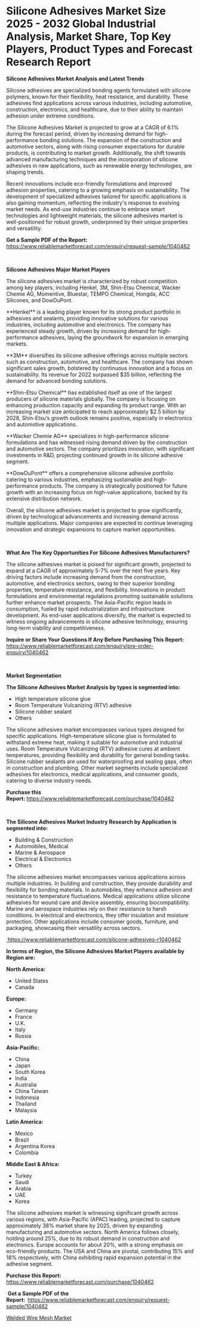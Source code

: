 <p><h1>Silicone Adhesives Market Size 2025 - 2032 Global Industrial Analysis, Market Share, Top Key Players, Product Types and Forecast Research Report</h1></p><p><strong>Silicone Adhesives Market Analysis and Latest Trends</strong></p>
<p><p>Silicone adhesives are specialized bonding agents formulated with silicone polymers, known for their flexibility, heat resistance, and durability. These adhesives find applications across various industries, including automotive, construction, electronics, and healthcare, due to their ability to maintain adhesion under extreme conditions.</p><p>The Silicone Adhesives Market is projected to grow at a CAGR of 6.1% during the forecast period, driven by increasing demand for high-performance bonding solutions. The expansion of the construction and automotive sectors, along with rising consumer expectations for durable products, is contributing to market growth. Additionally, the shift towards advanced manufacturing techniques and the incorporation of silicone adhesives in new applications, such as renewable energy technologies, are shaping trends.</p><p>Recent innovations include eco-friendly formulations and improved adhesion properties, catering to a growing emphasis on sustainability. The development of specialized adhesives tailored for specific applications is also gaining momentum, reflecting the industry's response to evolving market needs. As end-use industries continue to embrace smart technologies and lightweight materials, the silicone adhesives market is well-positioned for robust growth, underpinned by their unique properties and versatility.</p></p>
<p><strong>Get a Sample PDF of the Report:&nbsp;</strong> <a href="https://www.reliablemarketforecast.com/enquiry/request-sample/1040462?utm_campaign=3178&utm_medium=2&utm_source=Github&utm_content=ia&utm_term=02042025&utm_id=silicone-adhesives">https://www.reliablemarketforecast.com/enquiry/request-sample/1040462</a></p>
<p>&nbsp;</p>
<p><strong>Silicone Adhesives Major Market Players</strong></p>
<p><p>The silicone adhesives market is characterized by robust competition among key players, including Henkel, 3M, Shin-Etsu Chemical, Wacker Chemie AG, Momentive, Bluestar, TEMPO Chemical, Hongda, ACC Silicones, and DowDuPont. </p><p>**Henkel** is a leading player known for its strong product portfolio in adhesives and sealants, providing innovative solutions for various industries, including automotive and electronics. The company has experienced steady growth, driven by increasing demand for high-performance adhesives, laying the groundwork for expansion in emerging markets.</p><p>**3M** diversifies its silicone adhesive offerings across multiple sectors such as construction, automotive, and healthcare. The company has shown significant sales growth, bolstered by continuous innovation and a focus on sustainability. Its revenue for 2022 surpassed $35 billion, reflecting the demand for advanced bonding solutions.</p><p>**Shin-Etsu Chemical** has established itself as one of the largest producers of silicone materials globally. The company is focusing on enhancing production capacity and expanding its product range. With an increasing market size anticipated to reach approximately $2.5 billion by 2028, Shin-Etsu’s growth outlook remains positive, especially in electronics and automotive applications.</p><p>**Wacker Chemie AG** specializes in high-performance silicone formulations and has witnessed rising demand driven by the construction and automotive sectors. The company prioritizes innovation, with significant investments in R&D, projecting continued growth in its silicone adhesive segment.</p><p>**DowDuPont** offers a comprehensive silicone adhesive portfolio catering to various industries, emphasizing sustainable and high-performance products. The company is strategically positioned for future growth with an increasing focus on high-value applications, backed by its extensive distribution network.</p><p>Overall, the silicone adhesives market is projected to grow significantly, driven by technological advancements and increasing demand across multiple applications. Major companies are expected to continue leveraging innovation and strategic expansions to capture market opportunities.</p></p>
<p>&nbsp;</p>
<p><strong>What Are The Key Opportunities For Silicone Adhesives Manufacturers?</strong></p>
<p><p>The silicone adhesives market is poised for significant growth, projected to expand at a CAGR of approximately 5-7% over the next five years. Key driving factors include increasing demand from the construction, automotive, and electronics sectors, owing to their superior bonding properties, temperature resistance, and flexibility. Innovations in product formulations and environmental regulations promoting sustainable solutions further enhance market prospects. The Asia-Pacific region leads in consumption, fueled by rapid industrialization and infrastructure development. As end-user applications diversify, the market is expected to witness ongoing advancements in silicone adhesive technology, ensuring long-term viability and competitiveness.</p></p>
<p><strong>Inquire or Share Your Questions If Any Before Purchasing This Report:</strong> <a href="https://www.reliablemarketforecast.com/enquiry/pre-order-enquiry/1040462?utm_campaign=3178&utm_medium=2&utm_source=Github&utm_content=ia&utm_term=02042025&utm_id=silicone-adhesives">https://www.reliablemarketforecast.com/enquiry/pre-order-enquiry/1040462</a></p>
<p>&nbsp;</p>
<p><strong>Market Segmentation</strong></p>
<p><strong>The Silicone Adhesives Market Analysis by types is segmented into:</strong></p>
<p><ul><li>High temperature silicone glue</li><li>Room Temperature Vulcanizing (RTV) adhesive</li><li>Silicone rubber sealant</li><li>Others</li></ul></p>
<p><p>The silicone adhesives market encompasses various types designed for specific applications. High-temperature silicone glue is formulated to withstand extreme heat, making it suitable for automotive and industrial uses. Room Temperature Vulcanizing (RTV) adhesive cures at ambient temperatures, providing flexibility and durability for general bonding tasks. Silicone rubber sealants are used for waterproofing and sealing gaps, often in construction and plumbing. Other market segments include specialized adhesives for electronics, medical applications, and consumer goods, catering to diverse industry needs.</p></p>
<p><strong>Purchase this Report:&nbsp;</strong><a href="https://www.reliablemarketforecast.com/purchase/1040462?utm_campaign=3178&utm_medium=2&utm_source=Github&utm_content=ia&utm_term=02042025&utm_id=silicone-adhesives">https://www.reliablemarketforecast.com/purchase/1040462</a></p>
<p>&nbsp;</p>
<p><strong>The Silicone Adhesives Market Industry Research by Application is segmented into:</strong></p>
<p><ul><li>Building & Construction</li><li>Automobiles, Medical</li><li>Marine & Aerospace</li><li>Electrical & Electronics</li><li>Others</li></ul></p>
<p><p>The silicone adhesives market encompasses various applications across multiple industries. In building and construction, they provide durability and flexibility for bonding materials. In automobiles, they enhance adhesion and resistance to temperature fluctuations. Medical applications utilize silicone adhesives for wound care and device assembly, ensuring biocompatibility. Marine and aerospace industries rely on their resistance to harsh conditions. In electrical and electronics, they offer insulation and moisture protection. Other applications include consumer goods, furniture, and packaging, showcasing their versatility across sectors.</p></p>
<p><a href="https://www.reliablemarketforecast.com/silicone-adhesives-r1040462?utm_campaign=3178&utm_medium=2&utm_source=Github&utm_content=ia&utm_term=02042025&utm_id=silicone-adhesives">&nbsp;https://www.reliablemarketforecast.com/silicone-adhesives-r1040462</a></p>
<p><strong>In terms of Region, the Silicone Adhesives Market Players available by Region are:</strong></p>
<p>
    <p> <strong> North America: </strong>
        <ul>
            <li>United States</li>
            <li>Canada</li>
        </ul>
        </p> 
    <p> <strong> Europe: </strong>
        <ul>
            <li>Germany</li>
            <li>France</li>
            <li>U.K.</li>
            <li>Italy</li>
            <li>Russia</li>
        </ul>
        </p> 
    <p> <strong> Asia-Pacific: </strong>
        <ul>
            <li>China</li>
            <li>Japan</li>
            <li>South Korea</li>
            <li>India</li>
            <li>Australia</li>
            <li>China Taiwan</li>
            <li>Indonesia</li>
            <li>Thailand</li>
            <li>Malaysia</li>
        </ul>
        </p> 
    <p> <strong> Latin America: </strong>
        <ul>
            <li>Mexico</li>
            <li>Brazil</li>
            <li>Argentina Korea</li>
            <li>Colombia</li>
        </ul>
        </p> 
    <p> <strong> Middle East & Africa: </strong>
        <ul>
            <li>Turkey</li>
            <li>Saudi</li>
            <li>Arabia</li>
            <li>UAE</li>
            <li>Korea</li>
        </ul>
    </p>
    </p>
<p><p>The silicone adhesives market is witnessing significant growth across various regions, with Asia-Pacific (APAC) leading, projected to capture approximately 38% market share by 2025, driven by expanding manufacturing and automotive sectors. North America follows closely, holding around 25%, due to its robust demand in construction and electronics. Europe accounts for about 20%, with a strong emphasis on eco-friendly products. The USA and China are pivotal, contributing 15% and 18% respectively, with China exhibiting rapid expansion potential in the adhesive segment.</p></p>
<p><strong>Purchase this Report: </strong><a href="https://www.reliablemarketforecast.com/purchase/1040462?utm_campaign=3178&utm_medium=2&utm_source=Github&utm_content=ia&utm_term=02042025&utm_id=silicone-adhesives">https://www.reliablemarketforecast.com/purchase/1040462</a></p>
<p>&nbsp;<strong>Get a Sample PDF of the Report:&nbsp;&nbsp;</strong><a href="https://www.reliablemarketforecast.com/enquiry/request-sample/1040462?utm_campaign=3178&utm_medium=2&utm_source=Github&utm_content=ia&utm_term=02042025&utm_id=silicone-adhesives">https://www.reliablemarketforecast.com/enquiry/request-sample/1040462</a></p>
<p><strong></strong></p>
<p><p><a href="https://github.com/jhamygunler/Market-Research-Report-List-1/blob/main/welded-wire-mesh-market.md?utm_campaign=3178&utm_medium=2&utm_source=Github&utm_content=ia&utm_term=02042025&utm_id=silicone-adhesives">Welded Wire Mesh Market</a></p></p>